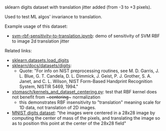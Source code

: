 sklearn digits dataset with translation jitter added (from -3 to +3 pixels).

Used to test ML algos' invariance to translation.

Example usage of this dataset:

- [svm-rbf-sensitivity-to-translation.ipynb](https://gist.github.com/shadiakiki1986/689980135fe9dde1d892127bde40a5a1): demo of sensitivity of SVM RBF to image 2d translation jitter


Related links:

- [sklearn.datasets.load_digits](https://scikit-learn.org/stable/modules/generated/sklearn.datasets.load_digits.html)
- [sklearn/docs/datasets/digits](https://scikit-learn.org/stable/datasets/toy_dataset.html#digits-dataset):
  - Quote: "For info on NIST preprocessing routines, see M. D. Garris, J. L. Blue, G. T. Candela, D. L. Dimmick, J. Geist, P. J. Grother, S. A. Janet, and C. L. Wilson, NIST Form-Based Handprint Recognition System, NISTIR 5469, 1994."
- [xtomasch/kernels_and_dataset_centering.py](https://gist.github.com/xtomasch/84d1d8574ef51eb8d42e77560d647e06): test that RBF kernel does not benefit from ~~~centering~~~ normalization
  - this demonstrates RBF insensitivity to "translation" meaning scale for 1D data, not translation of 2D images.
- [MNIST digits dataset](http://yann.lecun.com/exdb/mnist/): "the images were centered in a 28x28 image by computing the center of mass of the pixels, and translating the image so as to position this point at the center of the 28x28 field"
